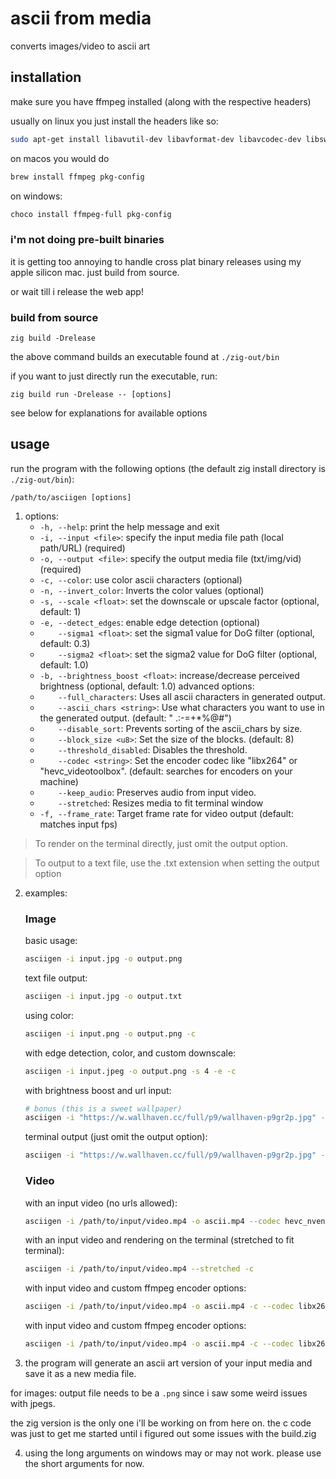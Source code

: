 # ascii from media

converts images/video to ascii art

## installation

make sure you have ffmpeg installed (along with the respective headers)

usually on linux you just install the headers like so:
```bash
sudo apt-get install libavutil-dev libavformat-dev libavcodec-dev libswscale-dev
```

on macos you would do
```bash
brew install ffmpeg pkg-config
```

on windows:
```bash
choco install ffmpeg-full pkg-config
```


### i'm not doing pre-built binaries

it is getting too annoying to handle cross plat binary releases using my apple silicon mac. just build from source.

or wait till i release the web app!

### build from source

`zig build -Drelease`

the above command builds an executable found at `./zig-out/bin`

if you want to just directly run the executable, run:

`zig build run -Drelease -- [options]`

see below for explanations for available options

## usage

run the program with the following options (the default zig install directory is `./zig-out/bin`):
   ```
   /path/to/asciigen [options]
   ```
1. options:
   - `-h, --help`: print the help message and exit
   - `-i, --input <file>`: specify the input media file path (local path/URL) (required)
   - `-o, --output <file>`: specify the output media file (txt/img/vid) (required)
   - `-c, --color`: use color ascii characters (optional)
   - `-n, --invert_color`: Inverts the color values (optional)
   - `-s, --scale <float>`: set the downscale or upscale factor (optional, default: 1)
   - `-e, --detect_edges`: enable edge detection (optional)
   - `    --sigma1 <float>`: set the sigma1 value for DoG filter (optional, default: 0.3)
   - `    --sigma2 <float>`: set the sigma2 value for DoG filter (optional, default: 1.0)
   - `-b, --brightness_boost <float>`: increase/decrease perceived brightness (optional, default: 1.0)
   advanced options:
   - `    --full_characters`: Uses all ascii characters in generated output.
   - `    --ascii_chars <string>`: Use what characters you want to use in the generated output. (default: " .:-=+*%@#")
   - `    --disable_sort`: Prevents sorting of the ascii_chars by size.
   - `    --block_size <u8>`: Set the size of the blocks. (default: 8)
   - `    --threshold_disabled`: Disables the threshold.
   - `    --codec <string>`: Set the encoder codec like "libx264" or "hevc_videotoolbox". (default: searches for encoders on your machine)
   - `    --keep_audio`: Preserves audio from input video.
   - `    --stretched`: Resizes media to fit terminal window
   - `-f, --frame_rate`: Target frame rate for video output (default: matches input fps)

>To render on the terminal directly, just omit the output option.

>To output to a text file, use the .txt extension when setting the output option

2. examples:

   ### Image

   basic usage:
   ```bash
   asciigen -i input.jpg -o output.png
   ```

   text file output:
   ```bash
   asciigen -i input.jpg -o output.txt
   ```

   using color:
   ```bash
   asciigen -i input.png -o output.png -c
   ```

   with edge detection, color, and custom downscale: 
   ```bash
   asciigen -i input.jpeg -o output.png -s 4 -e -c
   ```

   with brightness boost and url input:
   ```bash
   # bonus (this is a sweet wallpaper)
   asciigen -i "https://w.wallhaven.cc/full/p9/wallhaven-p9gr2p.jpg" -o output.png -e -c-b 1.5
   ```

   terminal output (just omit the output option):
   ```bash
   asciigen -i "https://w.wallhaven.cc/full/p9/wallhaven-p9gr2p.jpg" -e -c -b 1.5
   ```

   ### Video
   
   with an input video (no urls allowed):
   ```bash
   asciigen -i /path/to/input/video.mp4 -o ascii.mp4 --codec hevc_nvenc --keep_audio
   ```

   with an input video and rendering on the terminal (stretched to fit terminal):
   ```bash
   asciigen -i /path/to/input/video.mp4 --stretched -c
   ```

   with input video and custom ffmpeg encoder options:
   ```bash
   asciigen -i /path/to/input/video.mp4 -o ascii.mp4 -c --codec libx264 --keep_audio-- -preset fast -crf 20
   ```

   with input video and custom ffmpeg encoder options:
   ```bash
   asciigen -i /path/to/input/video.mp4 -o ascii.mp4 -c --codec libx264 --keep_audio-- -preset fast -crf 20
   ```

4. the program will generate an ascii art version of your input media and save it as a new media file.

for images: output file needs to be a `.png` since i saw some weird issues with jpegs.

the zig version is the only one i'll be working on from here on. the c code was just to get me started until i figured out some issues with the build.zig

4. using the long arguments on windows may or may not work. please use the short arguments for now.
